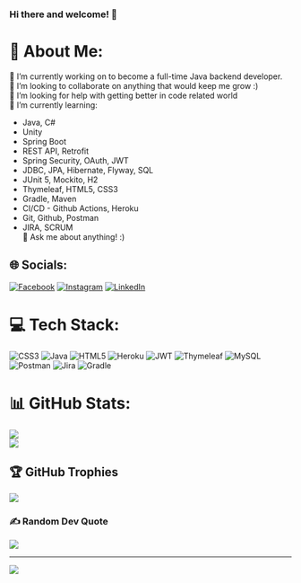 ### Hi there and welcome! 👋

# 💫 About Me:
🔭 I’m currently working on to become a full-time Java backend developer.<br>👯 I’m looking to collaborate on anything that would keep me grow :)<br>🤝 I’m looking for help with getting better in code related world<br>🌱 I’m currently learning:<br>
- Java, C#<br> 
- Unity<br> 
- Spring Boot<br> 
- REST API, Retrofit<br>
- Spring Security, OAuth, JWT<br>
- JDBC, JPA, Hibernate, Flyway, SQL<br>
- JUnit 5, Mockito, H2<br>
- Thymeleaf, HTML5, CSS3<br>
- Gradle, Maven<br>
- CI/CD - Github Actions, Heroku<br>
- Git, Github, Postman<br>
- JIRA, SCRUM<br>💬 Ask me about anything! :)


## 🌐 Socials:
[![Facebook](https://img.shields.io/badge/Facebook-%231877F2.svg?logo=Facebook&logoColor=white)](https://facebook.com/profile.php?id=100008329719778) [![Instagram](https://img.shields.io/badge/Instagram-%23E4405F.svg?logo=Instagram&logoColor=white)](https://instagram.com/adam_van_mark_nguyen/) [![LinkedIn](https://img.shields.io/badge/LinkedIn-%230077B5.svg?logo=linkedin&logoColor=white)](https://linkedin.com/in/adam-nguyen-van-a047a923b/) 

# 💻 Tech Stack:
![CSS3](https://img.shields.io/badge/css3-%231572B6.svg?style=for-the-badge&logo=css3&logoColor=white) ![Java](https://img.shields.io/badge/java-%23ED8B00.svg?style=for-the-badge&logo=java&logoColor=white) ![HTML5](https://img.shields.io/badge/html5-%23E34F26.svg?style=for-the-badge&logo=html5&logoColor=white) ![Heroku](https://img.shields.io/badge/heroku-%23430098.svg?style=for-the-badge&logo=heroku&logoColor=white) ![JWT](https://img.shields.io/badge/JWT-black?style=for-the-badge&logo=JSON%20web%20tokens) ![Thymeleaf](https://img.shields.io/badge/Thymeleaf-%23005C0F.svg?style=for-the-badge&logo=Thymeleaf&logoColor=white) ![MySQL](https://img.shields.io/badge/mysql-%2300f.svg?style=for-the-badge&logo=mysql&logoColor=white) ![Postman](https://img.shields.io/badge/Postman-FF6C37?style=for-the-badge&logo=postman&logoColor=white) ![Jira](https://img.shields.io/badge/jira-%230A0FFF.svg?style=for-the-badge&logo=jira&logoColor=white) ![Gradle](https://img.shields.io/badge/Gradle-02303A.svg?style=for-the-badge&logo=Gradle&logoColor=white)
# 📊 GitHub Stats:
![](https://github-readme-stats.vercel.app/api?username=NoxEtSol&theme=dark&hide_border=false&include_all_commits=true&count_private=true)<br/>
![](https://github-readme-streak-stats.herokuapp.com/?user=NoxEtSol&theme=dark&hide_border=false)<br/>

## 🏆 GitHub Trophies
![](https://github-profile-trophy.vercel.app/?username=NoxEtSol&theme=radical&no-frame=true&no-bg=true&margin-w=4)

### ✍️ Random Dev Quote
![](https://quotes-github-readme.vercel.app/api?type=horizontal&theme=radical)

---
[![](https://visitcount.itsvg.in/api?id=NoxEtSol&icon=0&color=0)](https://visitcount.itsvg.in)
